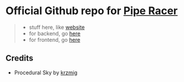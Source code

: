 # Official Github repo for [Pipe Racer](https://pipe-racer.pro)

> - stuff here, like [website](https://pipe-racer.pro)
> - for backend, go [here](https://github.com/Tom3s/pipe-racer-backend)
> - for frontend, go [here](https://github.com/Tom3s/pipe-racer-frontend)


## Credits

- Procedural Sky by [krzmig](https://github.com/krzmig)